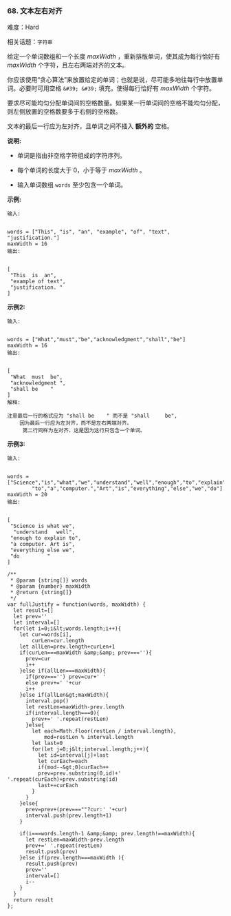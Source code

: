 ### 68. 文本左右对齐

难度：Hard

相关话题：`字符串`

给定一个单词数组和一个长度 *maxWidth* ，重新排版单词，使其成为每行恰好有 *maxWidth* 个字符，且左右两端对齐的文本。



你应该使用&ldquo;贪心算法&rdquo;来放置给定的单词；也就是说，尽可能多地往每行中放置单词。必要时可用空格 `&#39; &#39;` 填充，使得每行恰好有  *maxWidth* 个字符。



要求尽可能均匀分配单词间的空格数量。如果某一行单词间的空格不能均匀分配，则左侧放置的空格数要多于右侧的空格数。



文本的最后一行应为左对齐，且单词之间不插入 **额外的** 空格。



 **说明:** 





* 单词是指由非空格字符组成的字符序列。

* 每个单词的长度大于 0，小于等于 *maxWidth* 。

* 输入单词数组  `words` 至少包含一个单词。





 **示例:** 





```
输入:


words = ["This", "is", "an", "example", "of", "text", "justification."]
maxWidth = 16
输出:


[
 "This  is  an",
 "example of text",
 "justification. "
]

```

 **示例2:** 





```
输入:


words = ["What","must","be","acknowledgment","shall","be"]
maxWidth = 16
输出:


[
 "What  must  be",
 "acknowledgment ",
 "shall be    "
]
解释: 

注意最后一行的格式应为 "shall be    " 而不是 "shall     be",
    因为最后一行应为左对齐，而不是左右两端对齐。       
     第二行同样为左对齐，这是因为这行只包含一个单词。

```

 **示例3:** 





```
输入:


words = ["Science","is","what","we","understand","well","enough","to","explain",
        "to","a","computer.","Art","is","everything","else","we","do"]
maxWidth = 20
输出:


[
 "Science is what we",
  "understand   well",
 "enough to explain to",
 "a computer. Art is",
 "everything else we",
 "do         "
]

```


```
/**
 * @param {string[]} words
 * @param {number} maxWidth
 * @return {string[]}
 */
var fullJustify = function(words, maxWidth) {
  let result=[]
  let prev=''
  let interval=[]
  for(let i=0;i&lt;words.length;i++){
    let cur=words[i],
        curLen=cur.length
    let allLen=prev.length+curLen+1
    if(curLen===maxWidth &amp;&amp; prev===''){
      prev=cur
      i++
    }else if(allLen===maxWidth){
      if(prev==='') prev=cur+' '
      else prev+=' '+cur
      i++
    }else if(allLen&gt;maxWidth){
      interval.pop()
      let restLen=maxWidth-prev.length
      if(interval.length===0){
        prev+=' '.repeat(restLen)
      }else{
        let each=Math.floor(restLen / interval.length),
            mod=restLen % interval.length
        let last=0
        for(let j=0;j&lt;interval.length;j++){
          let id=interval[j]+last
          let curEach=each
          if(mod--&gt;0)curEach++
          prev=prev.substring(0,id)+' '.repeat(curEach)+prev.substring(id)
          last+=curEach
        }
      }
    }else{
      prev=prev+(prev===""?cur:' '+cur)
      interval.push(prev.length+1)
    }
    
    if(i===words.length-1 &amp;&amp; prev.length!==maxWidth){
      let restLen=maxWidth-prev.length
      prev+=' '.repeat(restLen)
      result.push(prev)
    }else if(prev.length===maxWidth ){
      result.push(prev)
      prev=''
      interval=[]
      i--
    }
  }
  return result
};



```
